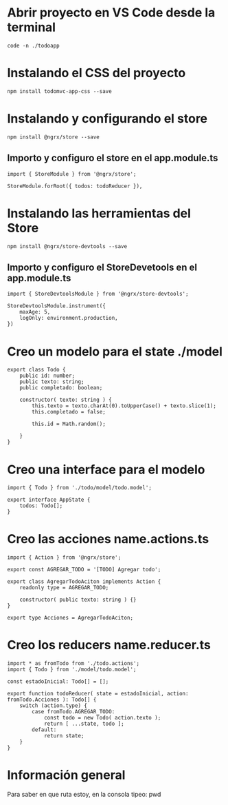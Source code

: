 # Abrir proyecto en VS Code desde la terminal

```
code -n ./todoapp
```

# Instalando el CSS del proyecto

```
npm install todomvc-app-css --save
```

# Instalando y configurando el store

```
npm install @ngrx/store --save
```

## Importo y configuro el store en el app.module.ts

```
import { StoreModule } from '@ngrx/store';

StoreModule.forRoot({ todos: todoReducer }),
```
# Instalando las herramientas del Store

```
npm install @ngrx/store-devtools --save
```

## Importo y configuro el StoreDevetools en el app.module.ts

```
import { StoreDevtoolsModule } from '@ngrx/store-devtools';

StoreDevtoolsModule.instrument({
    maxAge: 5,
    logOnly: environment.production,
})
```

# Creo un modelo para el state ./model

```
export class Todo {
    public id: number;
    public texto: string;
    public completado: boolean;

    constructor( texto: string ) {
        this.texto = texto.charAt(0).toUpperCase() + texto.slice(1);
        this.completado = false;

        this.id = Math.random();

    }
}
```

# Creo una interface para el modelo

```
import { Todo } from './todo/model/todo.model';

export interface AppState {
    todos: Todo[];
}
```

# Creo las acciones name.actions.ts

```
import { Action } from '@ngrx/store';

export const AGREGAR_TODO = '[TODO] Agregar todo';

export class AgregarTodoAciton implements Action {
    readonly type = AGREGAR_TODO;

    constructor( public texto: string ) {}
}

export type Acciones = AgregarTodoAciton;

```

# Creo los reducers name.reducer.ts

```
import * as fromTodo from './todo.actions';
import { Todo } from './model/todo.model';

const estadoInicial: Todo[] = [];

export function todoReducer( state = estadoInicial, action: fromTodo.Acciones ): Todo[] {
    switch (action.type) {
        case fromTodo.AGREGAR_TODO:
            const todo = new Todo( action.texto );
            return [ ...state, todo ];
        default:
            return state;
    }
}
```

# Información general

Para saber en que ruta estoy, en la consola tipeo: pwd